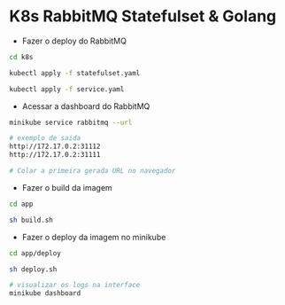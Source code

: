 # K8s RabbitMQ Statefulset & Golang

- Fazer o deploy do RabbitMQ

```bash
cd k8s

kubectl apply -f statefulset.yaml

kubectl apply -f service.yaml
```

- Acessar a dashboard do RabbitMQ

```bash
minikube service rabbitmq --url

# exemplo de saida
http://172.17.0.2:31112
http://172.17.0.2:31111

# Colar a primeira gerada URL no navegador
```

- Fazer o build da imagem

```bash
cd app

sh build.sh
```

- Fazer o deploy da imagem no minikube

```bash
cd app/deploy

sh deploy.sh

# visualizar os logs na interface
minikube dashboard
```
